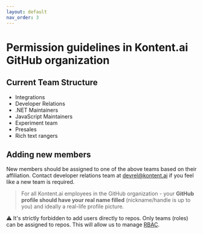 ```yaml
---
layout: default
nav_order: 3
---
```


# Permission guidelines in Kontent.ai GitHub organization

## Current Team Structure 

- Integrations
- Developer Relations
- .NET Maintainers
- JavaScript Maintainers
- Experiment team
- Presales
- Rich text rangers

## Adding new members
New members should be assigned to one of the above teams based on their affiliation. Contact developer relations team at devrel@kontent.ai if you feel like a new team is required.

> For all Kontent.ai employees in the GitHub organization - your **GitHub profile should have your real name filled** (nickname/handle is up to you) and ideally a real-life profile picture.

⚠️ It's strictly forbidden to add users directly to repos. Only teams (roles) can be assigned to repos. This will allow us to manage [RBAC](https://en.wikipedia.org/wiki/Role-based_access_control).
